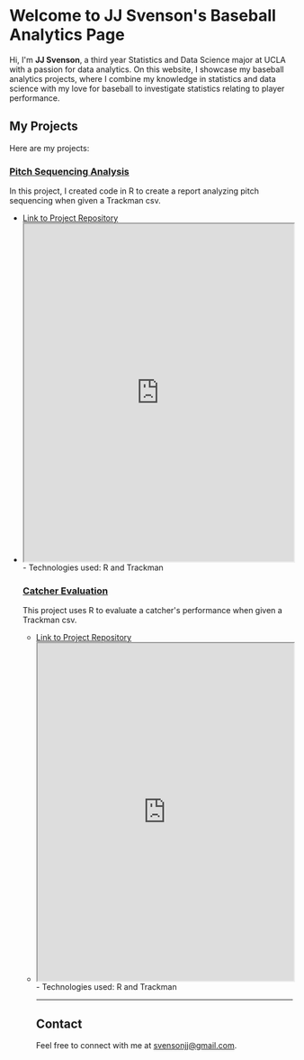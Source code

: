 # Welcome to JJ Svenson's Baseball Analytics Page

Hi, I'm **JJ Svenson**, a third year Statistics and Data Science major at UCLA with a passion for data analytics. On this website, I showcase my baseball analytics projects, where I combine my knowledge in statistics and data science with my love for baseball to investigate statistics relating to player performance.

## My Projects

Here are my projects:

### [Pitch Sequencing Analysis](#)
In this project, I created code in R to create a report analyzing pitch sequencing when given a Trackman csv.

- [Link to Project Repository](https://github.com/username/project1)
- <iframe src="https://jjsvenson.github.io/jj-svenson-baseball-analytics/assets/Arizona Wildcats Pitch Sequencing Report.pdf" width="100%" height="600px">
    Your browser does not support inline PDFs.
</iframe>
- Technologies used: R and Trackman

### [Catcher Evaluation](#)
This project uses R to evaluate a catcher's performance when given a Trackman csv.

- [Link to Project Repository](https://github.com/username/project2)
- <iframe src="https://jjsvenson.github.io/jj-svenson-baseball-analytics/assets/Arizona Wildcats Catcher Evaluations.pdf" width="100%" height="600px">
    Your browser does not support inline PDFs.
</iframe>
- Technologies used: R and Trackman

---

## Contact

Feel free to connect with me at [svensonjj@gmail.com](mailto:svensonjj@gmail.com).
